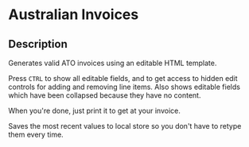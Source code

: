 Australian Invoices
=======

## Description

Generates valid ATO invoices using an editable HTML template.

Press `CTRL` to show all editable fields, and to get access to hidden edit controls for adding and removing line items. Also shows editable fields which have been collapsed because they have no content.

When you're done, just print it to get at your invoice.

Saves the most recent values to local store so you don't have to retype them every time.